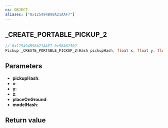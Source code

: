 ```yaml
---
ns: OBJECT
aliases: ["0x125494B98A21AAF7"]
---
```

## _CREATE_PORTABLE_PICKUP_2

```c
// 0x125494B98A21AAF7 0x56A02502
Pickup _CREATE_PORTABLE_PICKUP_2(Hash pickupHash, float x, float y, float z, BOOL placeOnGround, Hash modelHash);
```


## Parameters
* **pickupHash**: 
* **x**: 
* **y**: 
* **z**: 
* **placeOnGround**: 
* **modelHash**: 

## Return value
